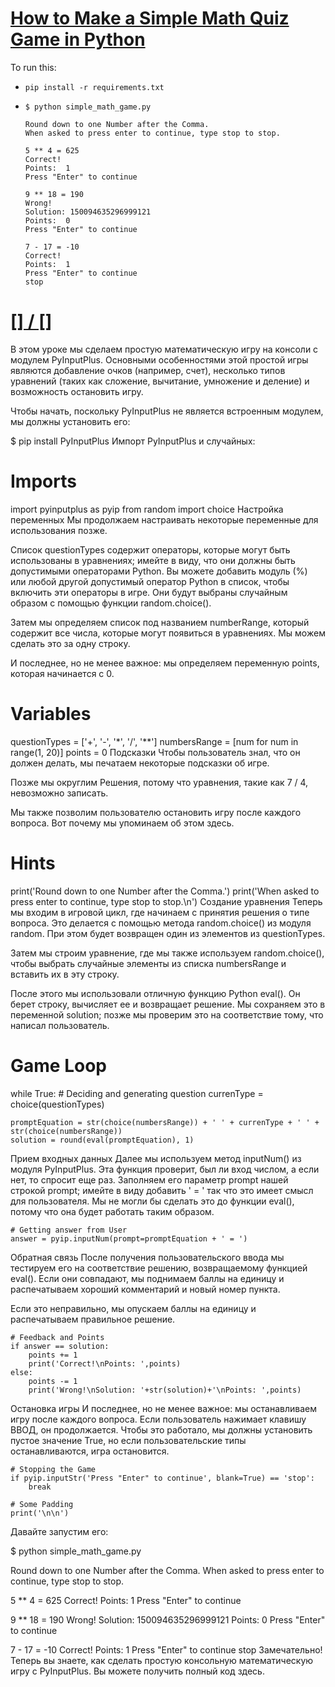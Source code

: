 # [How to Make a Simple Math Quiz Game in Python](https://www.thepythoncode.com/article/make-a-simple-math-quiz-game-in-python)
To run this:
- `pip install -r requirements.txt`
- 
    ```
    $ python simple_math_game.py

    Round down to one Number after the Comma.
    When asked to press enter to continue, type stop to stop.

    5 ** 4 = 625
    Correct!
    Points:  1
    Press "Enter" to continue

    9 ** 18 = 190
    Wrong!
    Solution: 150094635296999121
    Points:  0
    Press "Enter" to continue   

    7 - 17 = -10
    Correct!
    Points:  1
    Press "Enter" to continue
    stop
    ```
##
# [[] / []]()
В этом уроке мы сделаем простую математическую игру на консоли с модулем PyInputPlus. Основными особенностями этой простой игры являются добавление очков (например, счет), несколько типов уравнений (таких как сложение, вычитание, умножение и деление) и возможность остановить игру.

Чтобы начать, поскольку PyInputPlus не является встроенным модулем, мы должны установить его:

$ pip install PyInputPlus
Импорт PyInputPlus и случайных:

# Imports
import pyinputplus as pyip
from random import choice
Настройка переменных
Мы продолжаем настраивать некоторые переменные для использования позже.

Список questionTypes содержит операторы, которые могут быть использованы в уравнениях; имейте в виду, что они должны быть допустимыми операторами Python. Вы можете добавить модуль (%) или любой другой допустимый оператор Python в список, чтобы включить эти операторы в игре. Они будут выбраны случайным образом с помощью функции random.choice().

Затем мы определяем список под названием numberRange, который содержит все числа, которые могут появиться в уравнениях. Мы можем сделать это за одну строку.

И последнее, но не менее важное: мы определяем переменную points, которая начинается с 0.

# Variables
questionTypes = ['+', '-', '*', '/', '**']
numbersRange = [num for num in range(1, 20)]
points = 0
Подсказки
Чтобы пользователь знал, что он должен делать, мы печатаем некоторые подсказки об игре.

Позже мы округлим Решения, потому что уравнения, такие как 7 / 4, невозможно записать.

Мы также позволим пользователю остановить игру после каждого вопроса. Вот почему мы упоминаем об этом здесь.

# Hints
print('Round down to one Number after the Comma.')
print('When asked to press enter to continue, type stop to stop.\n')
Создание уравнения
Теперь мы входим в игровой цикл, где начинаем с принятия решения о типе вопроса. Это делается с помощью метода random.choice() из модуля random. При этом будет возвращен один из элементов из questionTypes.

Затем мы строим уравнение, где мы также используем random.choice(), чтобы выбрать случайные элементы из списка numbersRange и вставить их в эту строку.

После этого мы использовали отличную функцию Python eval(). Он берет строку, вычисляет ее и возвращает решение. Мы сохраняем это в переменной solution; позже мы проверим это на соответствие тому, что написал пользователь.

# Game Loop
while  True:
	# Deciding and generating question
	currenType = choice(questionTypes)

	promptEquation = str(choice(numbersRange)) + ' ' + currenType + ' ' + str(choice(numbersRange))
	solution = round(eval(promptEquation), 1)
Прием входных данных
Далее мы используем метод inputNum() из модуля PyInputPlus. Эта функция проверит, был ли вход числом, а если нет, то спросит еще раз. Заполняем его параметр prompt нашей строкой prompt; имейте в виду добавить ' = ' так что это имеет смысл для пользователя. Мы не могли бы сделать это до функции eval(), потому что она будет работать таким образом.

    # Getting answer from User
    answer = pyip.inputNum(prompt=promptEquation + ' = ')
Обратная связь
После получения пользовательского ввода мы тестируем его на соответствие решению, возвращаемому функцией eval(). Если они совпадают, мы поднимаем баллы на единицу и распечатываем хороший комментарий и новый номер пункта.

Если это неправильно, мы опускаем баллы на единицу и распечатываем правильное решение.

    # Feedback and Points
    if answer == solution:
        points += 1
        print('Correct!\nPoints: ',points)
    else:
        points -= 1
        print('Wrong!\nSolution: '+str(solution)+'\nPoints: ',points)
Остановка игры
И последнее, но не менее важное: мы останавливаем игру после каждого вопроса. Если пользователь нажимает клавишу ВВОД, он продолжается. Чтобы это работало, мы должны установить пустое значение True, но если пользовательские типы останавливаются, игра остановится.

    # Stopping the Game
    if pyip.inputStr('Press "Enter" to continue', blank=True) == 'stop':
        break
    
    # Some Padding
    print('\n\n')
Давайте запустим его:

$ python simple_math_game.py

Round down to one Number after the Comma.
When asked to press enter to continue, type stop to stop.

5 ** 4 = 625
Correct!
Points:  1
Press "Enter" to continue

9 ** 18 = 190
Wrong!
Solution: 150094635296999121
Points:  0
Press "Enter" to continue   

7 - 17 = -10
Correct!
Points:  1
Press "Enter" to continue
stop
Замечательно! Теперь вы знаете, как сделать простую консольную математическую игру с PyInputPlus. Вы можете получить полный код здесь.